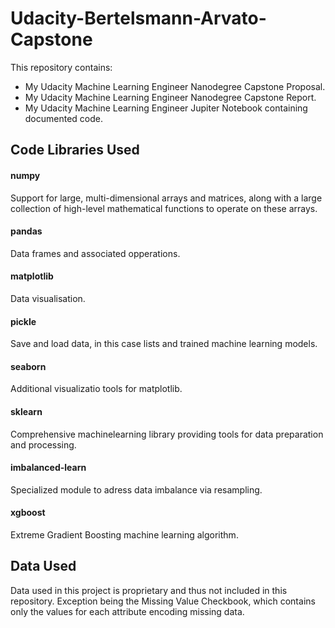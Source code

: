 # Udacity-Bertelsmann-Arvato-Capstone
This repository contains:
- My Udacity Machine Learning Engineer Nanodegree Capstone Proposal.
- My Udacity Machine Learning Engineer Nanodegree Capstone Report.
- My Udacity Machine Learning Engineer Jupiter Notebook containing documented code.

## Code Libraries Used

#### numpy
Support for large, multi-dimensional arrays and matrices, along with a large collection of high-level mathematical functions to operate on these arrays. 

#### pandas
Data frames and associated opperations. 

#### matplotlib
Data visualisation.

#### pickle
Save and load data, in this case lists and trained machine learning models. 

#### seaborn
Additional visualizatio tools for matplotlib.

#### sklearn
Comprehensive machinelearning library providing tools for data preparation and processing.

#### imbalanced-learn
Specialized module to adress data imbalance via resampling.

#### xgboost
Extreme Gradient Boosting machine learning algorithm. 

## Data Used
Data used in this project is proprietary and thus not included in this repository.
Exception being the Missing Value Checkbook, which contains only the values for each attribute encoding missing data. 
